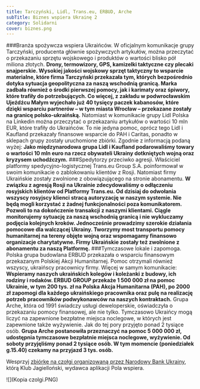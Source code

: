 ```yaml
---
title: Tarczyński, Lidl, Trans.eu, ERBUD, Arche
subTitle: Biznes wspiera Ukrainę 2
category: Solidarni
cover: biznes.png
---
```


###Branża spożywcza wspiera Ukraińców.
W oficjalnym komunikacje grupy Tarczyński, producenta głównie spożywczych artykułów, można przeczytać o przekazaniu sprzętu wojskowego i produktów o wartości blisko pół miliona złotych.
**Drony, termowizory, GPS, kamizelki taktyczne czy plecaki snajperskie. Wysokiej jakości wojskowy sprzęt taktyczny to wsparcie materialne, które firma Tarczyński przekazała tym, których bezpośrednio dotyka sytuacja geopolityczna za naszą wschodnią granicą. Marka zadbała również o środki pierwszej pomocy, jak i karimaty oraz śpiwory, które trafiły do potrzebujących. Co więcej, z zakładu w podwrocławskim Ujeźdźcu Małym wyjechało już 40 tysięcy paczek kabanosów, które dzięki wsparciu partnerów – w tym miasta Wrocław – przekazane zostały na granicę polsko-ukraińską.**
Natomiast w komunikacie grupy Lidl Polska na Linkedin można przeczytać o przekazaniu artykułów o wartości 10 mln EUR, które trafiły do Ukraińców. To nie jedyna pomoc, oprócz tego Lidl i Kaufland przekazały finansowe wsparcie do PAH i Caritas, ponadto w sklepach grupy zostały uruchomione zbiórki. Zgodnie z informacją podaną wyżej: **Jako międzynarodowa grupa Lidl i Kaufland podarowaliśmy towary o wartości 10 mln euro na rzecz obywateli Ukrainy dotkniętych wojną oraz kryzysem uchodźczym.**
###Spedytorzy przeciwko agresji.
Właściciel platformy spedycyjno-logistycznej Trans.eu Group S.A. poinformował w swoim komunikacie o zablokowaniu klientów z Rosji. Natomiast firmy Ukraińskie zostały zwolnione z obowiązującego na stronie abonamentu. **W związku z agresją Rosji na Ukrainie zdecydowaliśmy o odłączeniu rosyjskich klientów od Platformy Trans.eu. Od dzisiaj do odwołania wszyscy rosyjscy klienci stracą autoryzację w naszym systemie. Nie będą mogli korzystać z żadnej funkcjonalności poza komunikatorem. Pozwoli to na dokończenie transakcji z naszymi klientami. Ciągle monitorujemy sytuację za naszą wschodnią granicą i nie wykluczamy podjęcia kolejnych kroków. Jednocześnie prowadzimy szerokie działania pomocowe dla walczącej Ukrainy. Tworzymy most transportu pomocy humanitarnej na tereny objęte wojną oraz wspomagamy finansowo organizacje charytatywne. Firmy Ukraińskie zostały też zwolnione z abonamentu za naszą Platformę.**
###Tymczasowe lokale i zapomoga.
Polska grupa budowlana ERBUD przekazała o wsparciu finansowym przekazanym Polskiej Akcji Humanitarnej. Pomoc otrzymali również wszyscy, ukraińscy pracownicy firmy. Więcej w samym komunikacie: **Wspieramy naszych ukraińskich kolegów i koleżanki z budowy, ich rodziny i rodaków. ERBUD GROUP przekaże 1 500 000 zł na pomoc Ukrainie, w tym 200 tys. zł na Polska Akcja Humanitarna (PAH), po 2000 zł zapomogi dla każdego ukraińskiego pracownika oraz pulę na realizację potrzeb pracowników podwykonawców na naszych kontraktach.**
Grupa Arche, która od 1991 świadczy usługi deweloperskie, oświadczyła o przekazaniu pomocy finansowej, ale nie tylko. Tymczasowo Ukraińcy mogą liczyć na zapewnione bezpłatne miejsca noclegowe, w których jest zapewnione także wyżywienie. Jak do tej pory przyjęto ponad 2 tysiące osób. **Grupa Arche postanowiła przeznaczyć na pomoc 5 000 000 zł, udostępnia tymczasowe bezpłatnie miejsca noclegowe, wyżywienie. Od soboty przyjęliśmy ponad 2 tysiące osób. W tym momencie (poniedziałek g.15.40) czekamy na przyjazd 3 tys. osób.**

Wesprzyj [zbiórkę na czołgi organizowaną przez Narodowy Bank Ukrainy](https://klubjagiellonski.pl/wesprzyj-ukrainska-armie/), którą Klub Jagielloński, wydawca aplikacji Pola wspiera.

![](Kopia czolgi.PNG)
